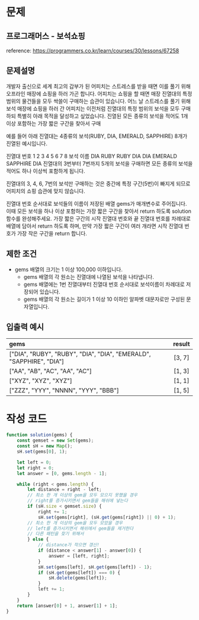 # 문제

## 프로그래머스 - 보석쇼핑

reference: https://programmers.co.kr/learn/courses/30/lessons/67258

## 문제설명
개발자 출신으로 세계 최고의 갑부가 된 어피치는 스트레스를 받을 때면 이를 풀기 위해 오프라인 매장에 쇼핑을 하러 가곤 합니다.
어피치는 쇼핑을 할 때면 매장 진열대의 특정 범위의 물건들을 모두 싹쓸이 구매하는 습관이 있습니다.
어느 날 스트레스를 풀기 위해 보석 매장에 쇼핑을 하러 간 어피치는 이전처럼 진열대의 특정 범위의 보석을 모두 구매하되 특별히 아래 목적을 달성하고 싶었습니다.
진열된 모든 종류의 보석을 적어도 1개 이상 포함하는 가장 짧은 구간을 찾아서 구매

예를 들어 아래 진열대는 4종류의 보석(RUBY, DIA, EMERALD, SAPPHIRE) 8개가 진열된 예시입니다.

진열대 번호	1	2	3	4	5	6	7		8
보석 이름	DIA	RUBY	RUBY	DIA	DIA	EMERALD	SAPPHIRE	DIA
진열대의 3번부터 7번까지 5개의 보석을 구매하면 모든 종류의 보석을 적어도 하나 이상씩 포함하게 됩니다.

진열대의 3, 4, 6, 7번의 보석만 구매하는 것은 중간에 특정 구간(5번)이 빠지게 되므로 어피치의 쇼핑 습관에 맞지 않습니다.

진열대 번호 순서대로 보석들의 이름이 저장된 배열 gems가 매개변수로 주어집니다.
이때 모든 보석을 하나 이상 포함하는 가장 짧은 구간을 찾아서 return 하도록 solution 함수를 완성해주세요.
가장 짧은 구간의 시작 진열대 번호와 끝 진열대 번호를 차례대로 배열에 담아서 return 하도록 하며,
만약 가장 짧은 구간이 여러 개라면 시작 진열대 번호가 가장 작은 구간을 return 합니다.

## 제한 조건
- gems 배열의 크기는 1 이상 100,000 이하입니다.
	- gems 배열의 각 원소는 진열대에 나열된 보석을 나타냅니다.
	- gems 배열에는 1번 진열대부터 진열대 번호 순서대로 보석이름이 차례대로 저장되어 있습니다.
	- gems 배열의 각 원소는 길이가 1 이상 10 이하인 알파벳 대문자로만 구성된 문자열입니다.

## 입출력 예시
|gems|result|
|:--|:----:|
|["DIA", "RUBY", "RUBY", "DIA", "DIA", "EMERALD", "SAPPHIRE", "DIA"]|[3, 7]|
|["AA", "AB", "AC", "AA", "AC"]|[1, 3]|
|["XYZ", "XYZ", "XYZ"]|[1, 1]|
|["ZZZ", "YYY", "NNNN", "YYY", "BBB"]|[1, 5]|

# 작성 코드 
```js
function solution(gems) {
    const gemset = new Set(gems);
    const sH = new Map();
    sH.set(gems[0], 1);

    let left = 0;
    let right = 0;
    let answer = [0, gems.length - 1];

    while (right < gems.length) {
        let distance = right - left;
        // 최소 한 개 이상의 gem을 모두 모으지 못했을 경우
        // right를 증가시키면서 gem들을 해쉬에 넣는다
        if (sH.size < gemset.size) {
            right += 1;
            sH.set(gems[right], (sH.get(gems[right]) || 0) + 1);
        // 최소 한 개 이상의 gem을 모두 모았을 경우
        // left를 증가시키면서 해쉬에서 gem들을 제거한다
        // 다른 패턴을 찾기 위해서
        } else {
            // distance가 작으면 갱신!
            if (distance < answer[1] - answer[0]) {
                answer = [left, right];
            }
            sH.set(gems[left], sH.get(gems[left]) - 1);
            if (sH.get(gems[left]) === 0) {
                sH.delete(gems[left]);
            }
            left += 1;
        }
    }
    return [answer[0] + 1, answer[1] + 1];
}
```




